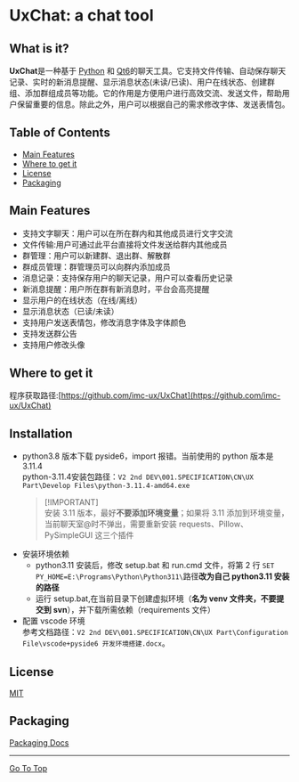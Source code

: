 # UxChat: a chat tool
## What is it?
**UxChat**是一种基于 [Python](https://docs.python.org/3/tutorial/index.html) 和 [Qt6](https://doc.qt.io/qtforpython-6/quickstart.html#quick-start)的聊天工具。它支持文件传输、自动保存聊天记录、实时的新消息提醒、显示消息状态(未读/已读)、用户在线状态、创建群组、添加群组成员等功能。它的作用是方便用户进行高效交流、发送文件，帮助用户保留重要的信息。除此之外，用户可以根据自己的需求修改字体、发送表情包。
## Table of Contents
- [Main Features](#Main-Features)
- [Where to get it](#Where-to-get-it)
- [License](#License)
- [Packaging](#Packaging)
## Main Features
- 支持文字聊天：用户可以在所在群内和其他成员进行文字交流
- 文件传输:用户可通过此平台直接将文件发送给群内其他成员
- 群管理：用户可以新建群、退出群、解散群
- 群成员管理：群管理员可以向群内添加成员
- 消息记录：支持保存用户的聊天记录，用户可以查看历史记录
- 新消息提醒：用户所在群有新消息时，平台会高亮提醒
- 显示用户的在线状态（在线/离线）
- 显示消息状态（已读/未读）
- 支持用户发送表情包，修改消息字体及字体颜色
- 支持发送群公告
- 支持用户修改头像
## Where to get it
程序获取路径:[https://github.com/imc-ux/UxChat](https://github.com/imc-ux/UxChat)
## Installation
- python3.8 版本下载 pyside6，import 报错。当前使用的 python 版本是 3.11.4<br>
python-3.11.4安装包路径：`V2 2nd DEV\001.SPECIFICATION\CN\UX Part\Develop Files\python-3.11.4-amd64.exe`<br>
  > [!IMPORTANT]<br>
  > 安装 3.11 版本，最好**不要添加环境变量**；如果将 3.11 添加到环境变量，当前聊天室@时不弹出，需要重新安装 requests、Pillow、PySimpleGUI 这三个插件
- 安装环境依赖
  - python3.11 安装后，修改 setup.bat 和 run.cmd 文件，将第 2 行 `SET PY_HOME=E:\Programs\Python\Python311\`路径**改为自己 python3.11 安装的路径**<br>
  - 运行 setup.bat,在当前目录下创建虚拟环境（**名为 venv 文件夹，不要提交到 svn**），并下载所需依赖（requirements 文件）<br>
- 配置 vscode 环境<br>
  参考文档路径：`V2 2nd DEV\001.SPECIFICATION\CN\UX Part\Configuration File\vscode+pyside6 开发环境搭建.docx`。
## License
[MIT](https://github.com/imc-ux/UxChat/blob/main/LICENSE)
## Packaging
[Packaging Docs](https://github.com/imc-ux/UxChat/blob/main/pyinstaller%E6%89%93%E5%8C%85.md)<br>
<hr/>

[Go To Top](#Table-of-Contents)
